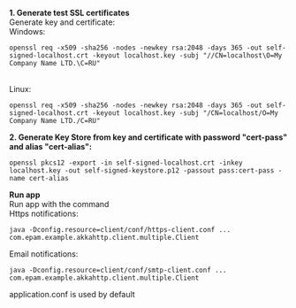 <b>1. Generate test SSL certificates</b><br>
Generate key and certificate:<br>
Windows:<br>
```
openssl req -x509 -sha256 -nodes -newkey rsa:2048 -days 365 -out self-signed-localhost.crt -keyout localhost.key -subj "//CN=localhost\O=My Company Name LTD.\C=RU"
```
<br>Linux:<br>
```
openssl req -x509 -sha256 -nodes -newkey rsa:2048 -days 365 -out self-signed-localhost.crt -keyout localhost.key -subj "/CN=localhost/O=My Company Name LTD./C=RU"
```

<b>2. Generate Key Store from key and certificate with password "cert-pass" and alias "cert-alias":</b><br>
```
openssl pkcs12 -export -in self-signed-localhost.crt -inkey localhost.key -out self-signed-keystore.p12 -passout pass:cert-pass -name cert-alias
```

<b>Run app</b><br>
Run app with the command<br>
Https notifications:
```
java -Dconfig.resource=client/conf/https-client.conf ... com.epam.example.akkahttp.client.multiple.Client
``` 
Email notifications:
```
java -Dconfig.resource=client/conf/smtp-client.conf ... com.epam.example.akkahttp.client.multiple.Client
```
application.conf is used by default
